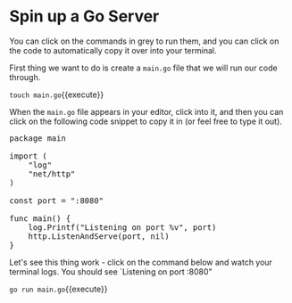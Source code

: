 # Spin up a Go Server

You can click on the commands in grey to run them, and you can click on the code to automatically copy it over into your terminal.

First thing we want to do is create a `main.go` file that we will run our code through.

`touch main.go`{{execute}}

When the `main.go` file appears in your editor, click into it, and then you can click on the following code snippet to copy it in (or feel free to type it out).

<pre class="file" data-filename="main.go" data-target="append">
package main

import (
	"log"
	"net/http"
)

const port = ":8080"

func main() {
	log.Printf("Listening on port %v", port)
	http.ListenAndServe(port, nil)
}
</pre>

Let's see this thing work - click on the command below and watch your terminal logs. You should see
`Listening on port :8080"

`go run main.go`{{execute}}